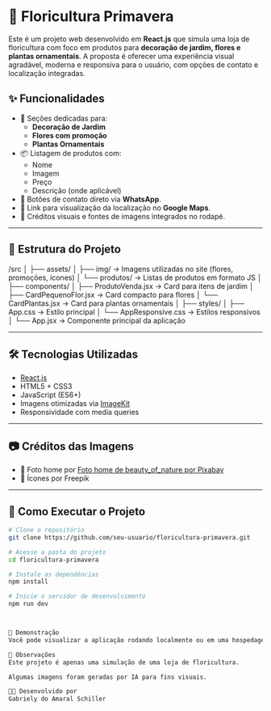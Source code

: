 # 🌸 Floricultura Primavera

Este é um projeto web desenvolvido em **React.js** que simula uma loja de floricultura com foco em produtos para **decoração de jardim, flores e plantas ornamentais**. A proposta é oferecer uma experiência visual agradável, moderna e responsiva para o usuário, com opções de contato e localização integradas.

## ✨ Funcionalidades

- 🌼 Seções dedicadas para:
  - **Decoração de Jardim**
  - **Flores com promoção**
  - **Plantas Ornamentais**
- 📦 Listagem de produtos com:
  - Nome
  - Imagem
  - Preço
  - Descrição (onde aplicável)
- 💬 Botões de contato direto via **WhatsApp**.
- 📍 Link para visualização da localização no **Google Maps**.
- 📸 Créditos visuais e fontes de imagens integrados no rodapé.

---

## 📁 Estrutura do Projeto

/src
│
├── assets/
│ ├── img/ → Imagens utilizadas no site (flores, promoções, ícones)
│ └── produtos/ → Listas de produtos em formato JS
│
├── components/
│ ├── ProdutoVenda.jsx → Card para itens de jardim
│ ├── CardPequenoFlor.jsx → Card compacto para flores
│ └── CardPlantas.jsx → Card para plantas ornamentais
│
├── styles/
│ ├── App.css → Estilo principal
│ └── AppResponsive.css → Estilos responsivos
│
└── App.jsx → Componente principal da aplicação



---

## 🛠️ Tecnologias Utilizadas

- [React.js](https://reactjs.org/)
- HTML5 + CSS3
- JavaScript (ES6+)
- Imagens otimizadas via [ImageKit](https://imagekit.io/)
- Responsividade com media queries

---

## 📷 Créditos das Imagens

- 🌷 Foto home por [Foto home de beauty_of_nature por Pixabay](https://pixabay.com/pt/users/jhenning-8658480/?utm_source=link-attribution&utm_medium=referral&utm_campaign=image&utm_content=7716360)
- 📌 Ícones por Freepik

---

## 🚀 Como Executar o Projeto

```bash
# Clone o repositório
git clone https://github.com/seu-usuario/floricultura-primavera.git

# Acesse a pasta do projeto
cd floricultura-primavera

# Instale as dependências
npm install

# Inicie o servidor de desenvolvimento
npm run dev



📱 Demonstração
Você pode visualizar a aplicação rodando localmente ou em uma hospedagem como o Vercel ou Netlify.

📌 Observações
Este projeto é apenas uma simulação de uma loja de floricultura.

Algumas imagens foram geradas por IA para fins visuais.

👩‍💻 Desenvolvido por
Gabriely do Amaral Schiller


